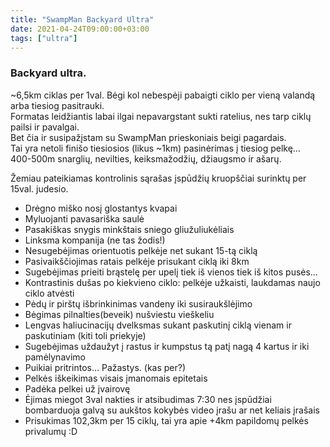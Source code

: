 ```yaml
---
title: "SwampMan Backyard Ultra"
date: 2021-04-24T09:00:00+03:00
tags: ["ultra"]
---
```


### Backyard ultra.
~6,5km ciklas per 1val. Bėgi kol nebespėji pabaigti ciklo per vieną valandą arba tiesiog pasitrauki.<br>
Formatas leidžiantis labai ilgai nepavargstant sukti ratelius, nes tarp ciklų pailsi ir pavalgai.<br>
Bet čia ir susipažįstam su SwampMan prieskoniais beigi pagardais.<br>
Tai yra netoli finišo tiesiosios (likus ~1km) pasinėrimas į tiesiog pelkę…<br>
400-500m snarglių, nevilties, keiksmažodžių, džiaugsmo ir ašarų.<br>

Žemiau pateikiamas kontrolinis sąrašas įspūdžių kruopščiai surinktų per 15val. judesio.

* Drėgno miško nosį glostantys kvapai
* Myluojanti pavasariška saulė
* Pasakiškas snygis minkštais sniego gliužuliukėliais
* Linksma kompanija (ne tas žodis!)
* Nesugebėjimas orientuotis pelkėje net sukant 15-tą ciklą
* Pasivaikščiojimas ratais pelkėje prisukant ciklą iki 8km
* Sugebėjimas prieiti brąstelę per upelį tiek iš vienos tiek iš kitos pusės…
* Kontrastinis dušas po kiekvieno ciklo: pelkėje užkaisti, laukdamas naujo ciklo atvėsti
* Pėdų ir pirštų išbrinkinimas vandeny iki susiraukšlėjimo
* Bėgimas pilnalties(beveik) nušviestu vieškeliu
* Lengvas haliucinacijų dvelksmas sukant paskutinį ciklą vienam ir paskutiniam (kiti toli priekyje)
* Sugebėjimas uždaužyt į rastus ir kumpstus tą patį nagą 4 kartus ir iki pamėlynavimo
* Puikiai pritrintos… Pažastys. (kas per?)
* Pelkės iškeikimas visais įmanomais epitetais
* Padėka pelkei už įvairovę
* Ėjimas miegot 3val nakties ir atsibudimas 7:30 nes įspūdžiai bombarduoja galvą su aukštos kokybės video įrašu ar net keliais įrašais
* Prisukimas 102,3km per 15 ciklų, tai yra apie +4km papildomų pelkės privalumų :D
